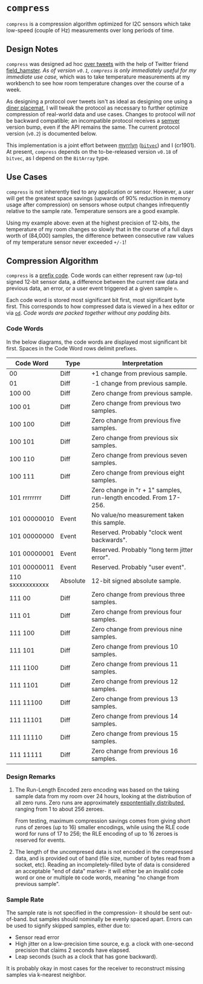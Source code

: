 # `compress`
`compress` is a compression algorithm optimized for I2C sensors which take
low-speed (couple of Hz) measurements over long periods of time.


## Design Notes
`compress` was designed ad hoc [over tweets](https://twitter.com/field_hamster/status/1283204695247347712)
with the help of Twitter friend [field_hamster](https://twitter.com/field_hamster).
_As of version `v0.1`, `compress` is only immediately useful for my immediate
use case,_ which was to take temperature measurements at my workbench to see
how room temperature changes over the course of a week.

As designing a protocol over tweets isn't as ideal as designing one using a [diner placemat](http://doc.cat-v.org/bell_labs/utf-8_history),
I will tweak the protocol as necessary to further optimize compression of real-world
data and use cases. Changes to protocol will _not_ be backward compatible;
an incompatible protocol receives a [semver](https://semver.org) version bump,
even if the API remains the same. The current protocol version (`v0.2`) is
documented below.

This implementation is a joint effort between [myrrlyn](https://twitter.com/myrrlyn)
([`bitvec`](https://github.com/myrrlyn/bitvec)) and I (cr1901). At present,
`compress` depends on the to-be-released version `v0.18` of `bitvec`, as I
depend on the `BitArray` type.

## Use Cases
`compress` is not inherently tied to any application or sensor. However, a user
will get the greatest space savings (upwards of 90% reduction in memory usage
after compression) on sensors whose output changes infrequently relative to the
sample rate. Temperature sensors are a good example.

Using my example above: even at the highest precision of 12-bits, the
temperature of my room changes so slowly that in the course of a full days
worth of (84,000) samples, the difference between consecutive raw values
of my temperature sensor never exceeded `+/-1`!

## Compression Algorithm
`compress` is a [prefix code](https://en.wikipedia.org/wiki/Prefix_code). Code
words can either represent raw (up-to) signed 12-bit sensor data, a difference
between the current raw data and previous data, an error, or a user event
triggered at a given sample `n`.

Each code word is stored most significant bit first, most significant byte
first. This corresponds to how compressed data is viewed in a hex editor or
via [`od`](https://en.wikipedia.org/wiki/Od_(Unix)). _Code words are packed
together without any padding bits._

### Code Words
In the below diagrams, the code words are displayed most significant bit first.
Spaces in the Code Word rows delimit prefixes.

|Code Word       |Type    |Interpretation                                                        |
|----------------|--------|----------------------------------------------------------------------|
|00              |Diff    |+1 change from previous sample.                                       |
|01              |Diff    |-1 change from previous sample.                                       |
|100 00          |Diff    |Zero change from previous sample.                                     |
|100 01          |Diff    |Zero change from previous two samples.                                |
|100 100         |Diff    |Zero change from previous five samples.                               |
|100 101         |Diff    |Zero change from previous six samples.                                |
|100 110         |Diff    |Zero change from previous seven samples.                              |
|100 111         |Diff    |Zero change from previous eight samples.                              |
|101 rrrrrrrr    |Diff    |Zero change in "r + 1" samples, run-length encoded. From 17-256.      |
|101 00000010    |Event   |No value/no measurement taken this sample.                            |
|101 00000000    |Event   |Reserved. Probably "clock went backwards".                            |
|101 00000001    |Event   |Reserved. Probably "long term jitter error".                          |
|101 00000011    |Event   |Reserved. Probably "user event".                                      |
|110 sxxxxxxxxxxx|Absolute|12-bit signed absolute sample.                                        |
|111 00          |Diff    |Zero change from previous three samples.                              |
|111 01          |Diff    |Zero change from previous four samples.                               |
|111 100         |Diff    |Zero change from previous nine samples.                               |
|111 101         |Diff    |Zero change from previous 10  samples.                                |
|111 1100        |Diff    |Zero change from previous 11 samples.                                 |
|111 1101        |Diff    |Zero change from previous 12 samples.                                 |
|111 11100       |Diff    |Zero change from previous 13 samples.                                 |
|111 11101       |Diff    |Zero change from previous 14 samples.                                 |
|111 11110       |Diff    |Zero change from previous 15 samples.                                 |
|111 11111       |Diff    |Zero change from previous 16 samples.                                 |

### Design Remarks
1. The Run-Length Encoded zero encoding was based on the taking sample data
   from my room over 24 hours, looking at the distribution of all zero runs.
   Zero runs are approximately [expontentially distributed](https://en.wikipedia.org/wiki/Exponential_distribution),
   ranging from 1 to about 256 zeroes.

   From testing, maximum compression savings comes from giving short runs of
   zeroes (up to 16) smaller encodings, while using the RLE code word for runs
   of 17 to 256; the RLE encoding of up to 16 zeroes is reserved for events.

2. The length of the uncompresed data is not encoded in the compressed data,
   and is provided out of band (file size, number of bytes read from a socket,
   etc). Reading an incompletely-filled byte of data is considered an
   acceptable "end of data" marker- it will either be an invalid code word
   or one or multiple `00` code words, meaning "no change from previous
   sample".

### Sample Rate
The sample rate is not specified in the compression- it should be sent
out-of-band. but samples should nominally be evenly spaced apart. Errors can be
used to signify skipped samples, either due to:
* Sensor read error
* High jitter on a low-precision time source, e.g. a clock with one-second precision that claims 2 seconds have elapsed.
* Leap seconds (such as a clock that has gone backward).

It is probably okay in most cases for the receiver to reconstruct
missing samples via k-nearest neighbor.
